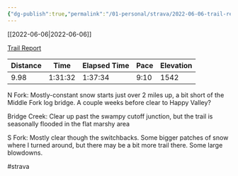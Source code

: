 ```yaml
---
{"dg-publish":true,"permalink":"/01-personal/strava/2022-06-06-trail-report/"}
---
```



[[2022-06-06\|2022-06-06]]

[Trail Report](https://www.strava.com/activities/7267417884)

| Distance | Time    | Elapsed Time | Pace | Elevation |
| -------- | ------- | ------------ | ---- | --------- |
| 9.98     | 1:31:32 | 1:37:34      | 9:10 | 1542      |


N Fork: Mostly-constant snow starts just over 2 miles up, a bit short of the Middle Fork log bridge. A couple weeks before clear to Happy Valley?

Bridge Creek: Clear up past the swampy cutoff junction, but the trail is seasonally flooded in the flat marshy area

S Fork: Mostly clear though the switchbacks. Some bigger patches of snow where I turned around, but there may be a bit more trail there. Some large blowdowns.

#strava
